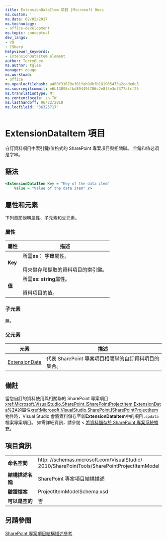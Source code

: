```yaml
---
title: ExtensionDataItem 項目 |Microsoft Docs
ms.custom: ''
ms.date: 02/02/2017
ms.technology:
- office-development
ms.topic: conceptual
dev_langs:
- VB
- CSharp
helpviewer_keywords:
- ExtensionDataItem element
author: TerryGLee
ms.author: tglee
manager: douge
ms.workload:
- office
ms.openlocfilehash: a460f31679ef01fab9dbfb181905475a2cadede5
ms.sourcegitcommit: e6b13898cfbd89449f786c2e8f3e3e7377afcf25
ms.translationtype: MT
ms.contentlocale: zh-TW
ms.lasthandoff: 06/22/2018
ms.locfileid: "36325717"
---
```

# <a name="extensiondataitem-element"></a>ExtensionDataItem 項目
  自訂資料項目中索引鍵/值格式的 SharePoint 專案項目與相關聯。 金鑰和值必須是字串。  
  
## <a name="syntax"></a>語法  
  
```xml  
<ExtensionDataItem Key = "Key of the data item"  
    Value = "Value of the data item" />  
```  
  
## <a name="attributes-and-elements"></a>屬性和元素
 下列章節說明屬性、子元素和父元素。  
  
### <a name="attributes"></a>屬性  
  
|屬性|描述|  
|---------------|-----------------|  
|**Key**|所需**xs： 字串**屬性。<br /><br /> 用來儲存和擷取的資料項目的索引鍵。|  
|**值**|所需**xs: string**屬性。<br /><br /> 資料項目的值。|  
  
### <a name="child-elements"></a>子元素
 無。  
  
### <a name="parent-elements"></a>父元素
  
|元素|描述|  
|-------------|-----------------|  
|[ExtensionData](../sharepoint/extensiondata-element.md)|代表 SharePoint 專案項目相關聯的自訂資料項目的集合。|  
  
## <a name="remarks"></a>備註  
 當您自訂的資料使用與相關聯的 SharePoint 專案項目<xref:Microsoft.VisualStudio.SharePoint.ISharePointProjectItem.ExtensionData%2A>的屬性<xref:Microsoft.VisualStudio.SharePoint.ISharePointProjectItem>物件時，Visual Studio 會將資料儲存至新**ExtensionDataItem**中的項目`.spdata`檔案專案項目。 如需詳細資訊，請參閱 <<c0> [ 將資料儲存於 SharePoint 專案系統擴充](../sharepoint/saving-data-in-extensions-of-the-sharepoint-project-system.md)。  
  
## <a name="element-information"></a>項目資訊
  
|||  
|-|-|  
|**命名空間**|http<nolink>: //schemas.microsoft.com/VisualStudio/<br>2010/SharePointTools/SharePointProjectItemModel| 
|**結構描述名稱**|SharePoint 專案項目結構描述|  
|**驗證檔案**|ProjectItemModelSchema.xsd|  
|**可以是空的**|否|  
  
## <a name="see-also"></a>另請參閱
 [SharePoint 專案項目結構描述參考](../sharepoint/sharepoint-project-item-schema-reference.md)  
  
  
